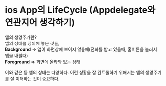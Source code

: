 # ios App의 LifeCycle (Appdelegate와 연관지어 생각하기)

앱의 생명주가란?  
앱의 상태를 정의해 놓은 것들,  
**Background** => 앱이 화면상에 보이지 않을때(전화를 받고 있을때, 홈버튼을 눌러서 앱을 내릴때)  
**Foreground** => 화면에 올라와 있는 상태

이와 같은 등 앱의 상태는 다양하다. 이런 상황을 잘 컨트롤하기 위해서는 앱의 생명주기를 잘 이해하는 것이 중요하다.  

